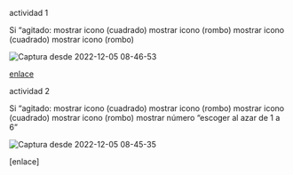  actividad 1
 
 Si “agitado:
mostrar icono (cuadrado)
mostrar icono (rombo)
mostrar icono (cuadrado)
mostrar icono (rombo)

 ![Captura desde 2022-12-05 08-46-53](https://user-images.githubusercontent.com/114906901/205582328-6b657a1b-bacf-450e-8768-ed07410a14bb.png)
 
 [enlace](https://github.com/darkrayo97/microbit/blob/9c3437d569f7dab636661ca7ba815dfe28a2be79/microbit-iu.hex)

actividad 2

Si “agitado:
mostrar icono (cuadrado)
mostrar icono (rombo)
mostrar icono (cuadrado)
mostrar icono (rombo)
mostrar número “escoger al azar de 1 a 6”

![Captura desde 2022-12-05 08-45-35](https://user-images.githubusercontent.com/114906901/205582801-c9ef4b1a-60da-48cf-99de-ca2652ed4a2e.png)

[enlace]
